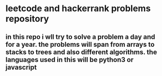 # leetcode and hackerrank problems repository

## in this repo i wll try to solve a problem a day and for a year. the problems will span from arrays to stacks to trees and also different algorithms. the languages used in this will be python3 or javascript
